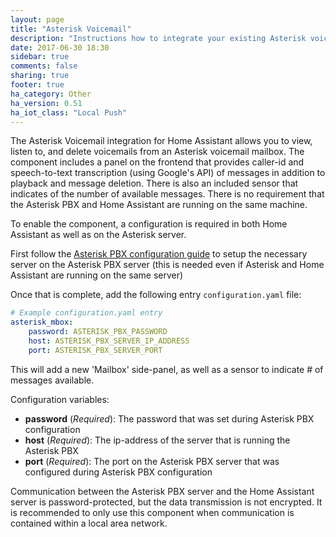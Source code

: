 ```yaml
---
layout: page
title: "Asterisk Voicemail"
description: "Instructions how to integrate your existing Asterisk voicemail within Home Assistant."
date: 2017-06-30 18:30
sidebar: true
comments: false
sharing: true
footer: true
ha_category: Other
ha_version: 0.51
ha_iot_class: "Local Push"
---
```


The Asterisk Voicemail integration for Home Assistant allows you to view, listen to, and delete voicemails from an Asterisk voicemail mailbox.  The component includes a panel on the frontend that provides caller-id and speech-to-text transcription (using Google's API) of messages in addition to playback and message deletion. There is also an included sensor that indicates of the number of available messages. There is no requirement that the Asterisk PBX and Home Assistant are running on the same machine.

To enable the component, a configuration is required in both Home Assistant as well as on the Asterisk server.

First follow the [Asterisk PBX configuration guide](/docs/asterisk_mbox) to setup the necessary server on the Asterisk PBX server (this is needed even if Asterisk and Home Assistant are running on the same server)

Once that is complete, add the following entry `configuration.yaml` file:

```yaml
# Example configuration.yaml entry
asterisk_mbox:
    password: ASTERISK_PBX_PASSWORD
    host: ASTERISK_PBX_SERVER_IP_ADDRESS
    port: ASTERISK_PBX_SERVER_PORT
```

This will add a new 'Mailbox' side-panel, as well as a sensor to indicate # of messages available.

Configuration variables:

- **password** (*Required*): The password that was set during Asterisk PBX configuration
- **host** (*Required*): The ip-address of the server that is running the Asterisk PBX
- **port** (*Required*): The port on the Asterisk PBX server that was configured during Asterisk PBX configuration

<p class='note warning'>
Communication between the Asterisk PBX server and the Home Assistant server is password-protected, but the data transmission is not encrypted. It is recommended to only use this component when communication is contained within a local area network.
</p>

